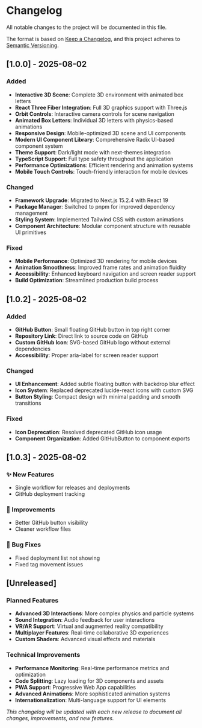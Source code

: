 # Changelog

All notable changes to the project will be documented in this file.

The format is based on [Keep a Changelog](https://keepachangelog.com/en/1.0.0/),
and this project adheres to [Semantic Versioning](https://semver.org/spec/v2.0.0.html).

## [1.0.0] - 2025-08-02

### Added

- **Interactive 3D Scene**: Complete 3D environment with animated box letters
- **React Three Fiber Integration**: Full 3D graphics support with Three.js
- **Orbit Controls**: Interactive camera controls for scene navigation
- **Animated Box Letters**: Individual 3D letters with physics-based animations
- **Responsive Design**: Mobile-optimized 3D scene and UI components
- **Modern UI Component Library**: Comprehensive Radix UI-based component system
- **Theme Support**: Dark/light mode with next-themes integration
- **TypeScript Support**: Full type safety throughout the application
- **Performance Optimizations**: Efficient rendering and animation systems
- **Mobile Touch Controls**: Touch-friendly interaction for mobile devices

### Changed

- **Framework Upgrade**: Migrated to Next.js 15.2.4 with React 19
- **Package Manager**: Switched to pnpm for improved dependency management
- **Styling System**: Implemented Tailwind CSS with custom animations
- **Component Architecture**: Modular component structure with reusable UI primitives

### Fixed

- **Mobile Performance**: Optimized 3D rendering for mobile devices
- **Animation Smoothness**: Improved frame rates and animation fluidity
- **Accessibility**: Enhanced keyboard navigation and screen reader support
- **Build Optimization**: Streamlined production build process

## [1.0.2] - 2025-08-02

### Added

- **GitHub Button**: Small floating GitHub button in top right corner
- **Repository Link**: Direct link to source code on GitHub
- **Custom GitHub Icon**: SVG-based GitHub logo without external dependencies
- **Accessibility**: Proper aria-label for screen reader support

### Changed

- **UI Enhancement**: Added subtle floating button with backdrop blur effect
- **Icon System**: Replaced deprecated lucide-react icons with custom SVG
- **Button Styling**: Compact design with minimal padding and smooth transitions

### Fixed

- **Icon Deprecation**: Resolved deprecated GitHub icon usage
- **Component Organization**: Added GitHubButton to component exports

## [1.0.3] - 2025-08-02

### ✨ New Features

- Single workflow for releases and deployments
- GitHub deployment tracking

### 🔧 Improvements

- Better GitHub button visibility
- Cleaner workflow files

### 🐛 Bug Fixes

- Fixed deployment list not showing
- Fixed tag movement issues

## [Unreleased]

### Planned Features

- **Advanced 3D Interactions**: More complex physics and particle systems
- **Sound Integration**: Audio feedback for user interactions
- **VR/AR Support**: Virtual and augmented reality compatibility
- **Multiplayer Features**: Real-time collaborative 3D experiences
- **Custom Shaders**: Advanced visual effects and materials

### Technical Improvements

- **Performance Monitoring**: Real-time performance metrics and optimization
- **Code Splitting**: Lazy loading for 3D components and assets
- **PWA Support**: Progressive Web App capabilities
- **Advanced Animations**: More sophisticated animation systems
- **Internationalization**: Multi-language support for UI elements

_This changelog will be updated with each new release to document all changes, improvements, and new features._
